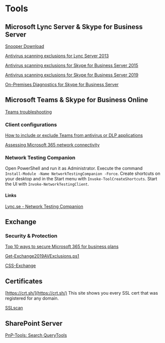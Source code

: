 # Tools

## Microsoft Lync Server & Skype for Business Server

[Snooper Download](https://www.microsoft.com/en-us/download/details.aspx?id=57508)

[Antivirus scanning exclusions for Lync Server 2013](https://docs.microsoft.com/en-us/previous-versions/office/lync-server-2013/lync-server-2013-antivirus-scanning-exclusions?redirectedfrom=MSDN)

[Antivirus scanning exclusions for Skype for Business Server 2015](https://docs.microsoft.com/en-us/skypeforbusiness/plan-your-deployment/security/antivirus)

[Antivirus scanning exclusions for Skype for Business Server 2019](https://docs.microsoft.com/en-us/skypeforbusiness/plan-your-deployment/security/antivirus?toc=/SkypeForBusiness/sfbs2019toc/toc.json&bc=/SkypeForBusiness/breadcrumb/toc.json)

[On-Premises Diagnostics for Skype for Business Server](https://github.com/onpremdiag/SfBServer)

## Microsoft Teams & Skype for Business Online

[Teams troubleshooting](https://docs.microsoft.com/en-us/microsoftteams/troubleshoot/teams-welcome)

### Client configurations
[How to include or exclude Teams from antivirus or DLP applications](https://docs.microsoft.com/en-us/microsoftteams/troubleshoot/teams-administration/include-exclude-teams-from-antivirus-dlp)

[Assessing Microsoft 365 network connectivity](https://docs.microsoft.com/en-us/microsoft-365/enterprise/assessing-network-connectivity?view=o365-worldwide)

### Network Testing Companion
Open PowerShell and run it as Administrator. Execute the command `Install-Module -Name NetworkTestingCompanion -Force`.  Create shortcuts on your desktop and in the Start menu with `Invoke-ToolCreateShortcuts`.  Start the UI with `Invoke-NetworkTestingClient`.  

#### Links
[Lync.se - Network Testing Companion](https://www.lync.se/2019/09/network-testing-companion/)

## Exchange

### Security & Protection

[Top 10 ways to secure Microsoft 365 for business plans](https://docs.microsoft.com/en-us/microsoft-365/admin/security-and-compliance/secure-your-business-data?view=o365-worldwide#ransomware)

[Get-Exchange2019AVExclusions.ps1](https://www.alitajran.com/wp-content/uploads/scripts/Get-Exchange2019AVExclusions.ps1)

[CSS-Exchange](https://github.com/microsoft/CSS-Exchange)

## Certificates

[https://crt.sh/](https://crt.sh/)
This site shows you every SSL cert that was registered for any domain.

[SSLscan](https://github.com/rbsec/sslscan)

## SharePoint Server

[PnP-Tools: Search QueryTools](https://github.com/pnp/PnP-Tools/tree/master/Solutions/SharePoint.Search.QueryTool)
